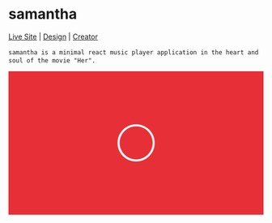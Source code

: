 # samantha

[Live Site](http://google.com) | [Design](https://github.com/benettviszokai/samantha/blob/main/src/img/samantha_her_design.jpg) | [Creator](http://benettviszokai.com/)

```
samantha is a minimal react music player application in the heart and soul of the movie "Her".
```
![samantha](https://github.com/benettviszokai/samantha/blob/main/src/img/samantha_her_design.jpg)
